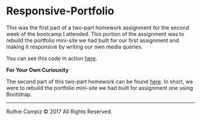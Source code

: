 # Responsive-Portfolio

This was the first part of a two-part homework assignment for the second week of the bootcamp I attended. This portion of the assignment was to rebuild the portfolio mini-site we had built for our first assignment and making it responsive by writing our own media queries. 

You can see this code in action [here](https://ruthieirl.github.io/Responsive-Portfolio/index.html).

**For Your Own Curiousity**

The second part of this two-part homework can be found [here](https://github.com/ruthieirl/Bootstrap-Portfolio). In short, we were to rebuild the portfolio mini-site we had built for assignment one using Bootstrap.

- - -

Ruthie Campiz © 2017 All Rights Reserved.